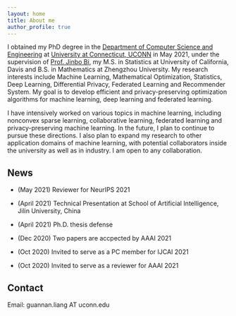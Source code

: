 ```yaml
---
layout: home
title: About me
author_profile: true
---
```


I obtained my PhD degree in the [Department of Computer Science and Engineering](https://www.cse.uconn.edu/) at [University at Connecticut, UCONN](https://uconn.edu/) in May 2021, under the supervision of [Prof. Jinbo Bi](https://jinbo-bi.uconn.edu/),  my M.S. in Statistics at University of California, Davis and B.S. in Mathematics at Zhengzhou University. My research interests include Machine Learning, Mathematical Optimization, Statistics, Deep Learning, Differential Privacy, Federated Learning and Recommender System.  My goal is to develop efficient and privacy-preserving optimization algorithms for machine learning, deep learning and federated learning.

I have intensively worked on various topics in machine learning, including nonconvex sparse learning, collaborative learning, federated learning and privacy-preserving machine learning. In the future, I plan to continue to pursue these directions. I also plan to expand my research to other application domains of machine learning, with potential collaborators inside the university as well as in industry. I am open to any collaboration.

## News
* (May 2021)  Reviewer for NeurIPS 2021

* (April 2021)  Technical Presentation at School of Artificial Intelligence, Jilin University, China

* (April 2021)  Ph.D. thesis defense

* (Dec 2020) Two papers are accpected by AAAI 2021

* (Oct 2020) Invited to serve as a PC member for IJCAI 2021

* (Oct 2020) Invited to serve as a reviewer for AAAI 2021

## Contact
Email: guannan.liang AT uconn.edu


